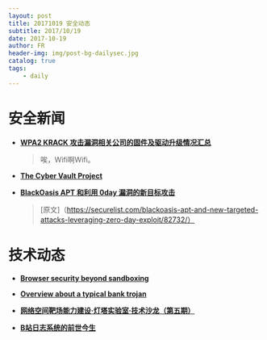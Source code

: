 ```yaml
---
layout: post
title: 20171019 安全动态
subtitle: 2017/10/19
date: 2017-10-19
author: FR
header-img: img/post-bg-dailysec.jpg
catalog: true
tags:
    - daily
---
```

# 安全新闻
- **[WPA2 KRACK 攻击漏洞相关公司的固件及驱动升级情况汇总](https://www.easyaq.com/news/496928615.shtml)**
    > 唉，Wifi啊Wifi。

- **[The Cyber Vault Project](http://nsarchive.gwu.edu/project/cyber-vault-project)**

 - **[BlackOasis APT 和利用 0day 漏洞的新目标攻击](https://paper.seebug.org/418/)**
     >[原文]（https://securelist.com/blackoasis-apt-and-new-targeted-attacks-leveraging-zero-day-exploit/82732/）

# 技术动态
- **[Browser security beyond sandboxing](https://blogs.technet.microsoft.com/mmpc/2017/10/18/browser-security-beyond-sandboxing/)**

- **[Overview about a typical bank trojan](http://www.blackstormsecurity.com/docs/FOAATTB.pdf)**

- **[网络空间靶场能力建设·灯塔实验室·技术沙龙（第五期）](https://mp.weixin.qq.com/s/YyGiYORwk78SKRk_oLe0Xg)**

- **[B站日志系统的前世今生](https://mp.weixin.qq.com/s/onrBwQ0vyLJYWD_FRnNjEg)**

